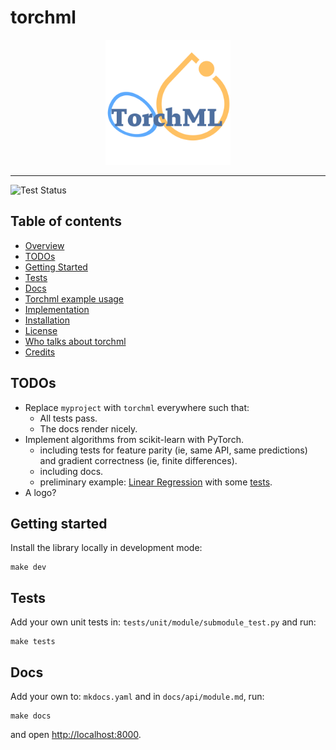# torchml


<div>
  <p align="center">
    <img src="docs/assets/images/logo.png" height="200"> 
  </p>
</div>

--------------------------------------------------------------------------------

![Test Status](https://github.com/learnables/torchml/workflows/Testing/badge.svg?branch=master)

## Table of contents
* [Overview](#overview)
* [TODOs](#todos)
* [Getting Started](#getting-started)
* [Tests](#tests)
* [Docs](#docs)
* [Torchml example usage](#torchml-example-usage)
* [Implementation](#implementation)
* [Installation](#installation)
* [License](#license)
* [Who talks about torchml](#who-talks-about-torchml)
* [Credits](#credits)


## TODOs

* Replace `myproject` with `torchml` everywhere such that:
    * All tests pass.
    * The docs render nicely.
* Implement algorithms from scikit-learn with PyTorch.
    * including tests for feature parity (ie, same API, same predictions) and gradient correctness (ie, finite differences).
    * including docs.
    * preliminary example: [Linear Regression](torchml/linear_model/linear_regression.py) with some [tests](tests/unit/linear_model/linear_regression_tests.py).
* A logo?

## Getting started

Install the library locally in development mode:

```
make dev
```

## Tests

Add your own unit tests in: `tests/unit/module/submodule_test.py` and run:

```
make tests
```

## Docs

Add your own to: `mkdocs.yaml` and in `docs/api/module.md`, run:

```
make docs
```

and open [http://localhost:8000](http://localhost:8000).
